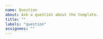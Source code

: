 ```yaml
---
name: Question
about: Ask a question about the template.
title: ""
labels: "question"
assignees: ""
---
```


<!-- **IMPORTANT!**
Please make sure to look for an answer to your question in our documentation and the documentation before asking a question here.

Nuxt Discord: https://discord.nuxtjs.org/
-->

